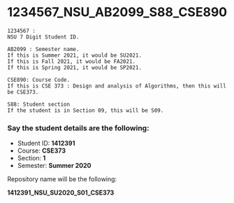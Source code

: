 # 1234567_NSU_AB2099_S88_CSE890

```
1234567 : 
NSU 7 Digit Student ID. 
```

```
AB2099 : Semester name. 
If this is Summer 2021, it would be SU2021. 
If this is Fall 2021, it would be FA2021. 
If this is Spring 2021, it would be SP2021. 
```

```
CSE890: Course Code.
If this is CSE 373 : Design and analysis of Algorithms, then this will be CSE373. 
```

```
S88: Student section
If the student is in Section 09, this will be S09.
```

### Say the student details are the following:

- Student ID: __1412391__
- Course: __CSE373__
- Section: __1__
- Semester: __Summer 2020__

Repository name will be the following:

**1412391_NSU_SU2020_S01_CSE373**
